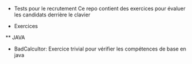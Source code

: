 * Tests pour le recrutement
Ce repo contient des exercices pour évaluer les candidats derrière le clavier

* Exercices

** JAVA
- BadCalcultor: Exercice trivial pour vérifier les compétences de base en java

